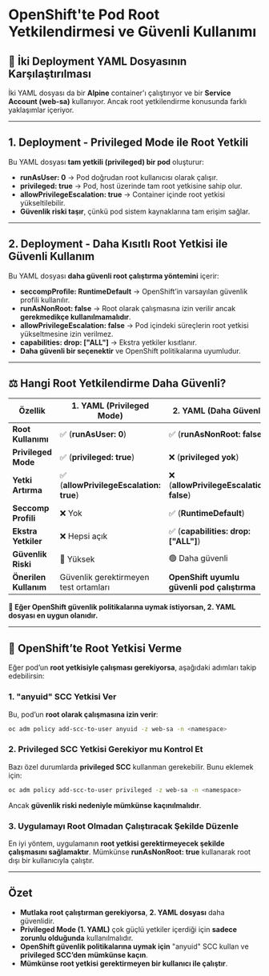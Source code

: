 # OpenShift'te Pod Root Yetkilendirmesi ve Güvenli Kullanımı

## 📌 İki Deployment YAML Dosyasının Karşılaştırılması

İki YAML dosyası da bir **Alpine** container'ı çalıştırıyor ve bir **Service Account (web-sa)** kullanıyor. Ancak root yetkilendirme konusunda farklı yaklaşımlar içeriyor.

---

## **1. Deployment - Privileged Mode ile Root Yetkili**

Bu YAML dosyası **tam yetkili (privileged) bir pod** oluşturur:

- **runAsUser: 0** → Pod doğrudan root kullanıcısı olarak çalışır.
- **privileged: true** → Pod, host üzerinde tam root yetkisine sahip olur.
- **allowPrivilegeEscalation: true** → Container içinde root yetkisi yükseltilebilir.
- **Güvenlik riski taşır**, çünkü pod sistem kaynaklarına tam erişim sağlar.

---

## **2. Deployment - Daha Kısıtlı Root Yetkisi ile Güvenli Kullanım**

Bu YAML dosyası **daha güvenli root çalıştırma yöntemini** içerir:

- **seccompProfile: RuntimeDefault** → OpenShift’in varsayılan güvenlik profili kullanılır.
- **runAsNonRoot: false** → Root olarak çalışmasına izin verilir ancak **gerekmedikçe kullanılmamalıdır**.
- **allowPrivilegeEscalation: false** → Pod içindeki süreçlerin root yetkisi yükseltmesine izin verilmez.
- **capabilities: drop: ["ALL"]** → Ekstra yetkiler kısıtlanır.
- **Daha güvenli bir seçenektir** ve OpenShift politikalarına uyumludur.

---

## ⚖️ **Hangi Root Yetkilendirme Daha Güvenli?**

| Özellik | 1. YAML (Privileged Mode) | 2. YAML (Daha Güvenli) |
|---------|-------------------------|----------------------|
| **Root Kullanımı** | ✅ (**runAsUser: 0**) | ✅ (**runAsNonRoot: false**) |
| **Privileged Mode** | ✅ (**privileged: true**) | ❌ (**privileged yok**) |
| **Yetki Artırma** | ✅ (**allowPrivilegeEscalation: true**) | ❌ (**allowPrivilegeEscalation: false**) |
| **Seccomp Profili** | ❌ Yok | ✅ (**RuntimeDefault**) |
| **Ekstra Yetkiler** | ❌ Hepsi açık | ✅ (**capabilities: drop: ["ALL"]**) |
| **Güvenlik Riski** | 🚨 Yüksek | 🟢 Daha güvenli |
| **Önerilen Kullanım** | Güvenlik gerektirmeyen test ortamları | **OpenShift uyumlu güvenli pod çalıştırma** |

**🔹 Eğer OpenShift güvenlik politikalarına uymak istiyorsan, 2. YAML dosyası en uygun olanıdır.**

---

## 📌 OpenShift’te Root Yetkisi Verme

Eğer pod’un **root yetkisiyle çalışması gerekiyorsa**, aşağıdaki adımları takip edebilirsin:

### **1. "anyuid" SCC Yetkisi Ver**

Bu, pod’un **root olarak çalışmasına izin verir**:
```sh
oc adm policy add-scc-to-user anyuid -z web-sa -n <namespace>
```

### **2. Privileged SCC Yetkisi Gerekiyor mu Kontrol Et**

Bazı özel durumlarda **privileged SCC** kullanman gerekebilir. Bunu eklemek için:
```sh
oc adm policy add-scc-to-user privileged -z web-sa -n <namespace>
```
Ancak **güvenlik riski nedeniyle mümkünse kaçınılmalıdır**.

### **3. Uygulamayı Root Olmadan Çalıştıracak Şekilde Düzenle**

En iyi yöntem, uygulamanın **root yetkisi gerektirmeyecek şekilde çalışmasını sağlamaktır**. Mümkünse **runAsNonRoot: true** kullanarak root dışı bir kullanıcıyla çalıştır.

---

## **Özet**

- **Mutlaka root çalıştırman gerekiyorsa**, **2. YAML dosyası** daha güvenlidir.
- **Privileged Mode (1. YAML)** çok güçlü yetkiler içerdiği için **sadece zorunlu olduğunda** kullanılmalıdır.
- **OpenShift güvenlik politikalarına uymak için** "anyuid" SCC kullan ve **privileged SCC’den mümkünse kaçın**.
- **Mümkünse root yetkisi gerektirmeyen bir kullanıcı ile çalıştır**.

